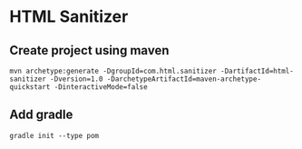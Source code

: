 # HTML Sanitizer

## Create project using maven
```
mvn archetype:generate -DgroupId=com.html.sanitizer -DartifactId=html-sanitizer -Dversion=1.0 -DarchetypeArtifactId=maven-archetype-quickstart -DinteractiveMode=false
```

## Add gradle
```
gradle init --type pom
```
